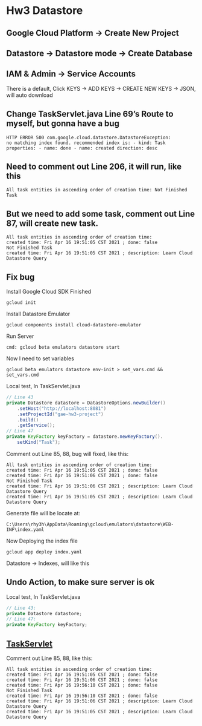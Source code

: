 # Hw3 Datastore

## Google Cloud Platform -> Create New Project

## Datastore -> Datastore mode -> Create Database

## IAM & Admin -> Service Accounts
There is a default, Click KEYS -> ADD KEYS -> CREATE NEW KEYS -> JSON, will auto download

## Change TaskServlet.java Line 69’s Route to myself, but gonna have a bug
```
HTTP ERROR 500 com.google.cloud.datastore.DatastoreException:
no matching index found. recommended index is: - kind: Task
properties: - name: done - name: created direction: desc
```

## Need to comment out Line 206, it will run, like this
```
All task entities in ascending order of creation time: Not Finished Task
```

## But we need to add some task, comment out Line 87, will create new task.
```
All task entities in ascending order of creation time:
created time: Fri Apr 16 19:51:05 CST 2021 ; done: false
Not Finished Task
created time: Fri Apr 16 19:51:05 CST 2021 ; description: Learn Cloud Datastore Query
```

## Fix bug
Install Google Cloud SDK Finished
```
gcloud init 
```
Install Datastore Emulator
```
gcloud components install cloud-datastore-emulator
```
Run Server
```
cmd: gcloud beta emulators datastore start
```
Now I need to set variables
```
gcloud beta emulators datastore env-init > set_vars.cmd && set_vars.cmd
```
Local test, In TaskServlet.java
``` JAVA
// Line 43
private Datastore datastore = DatastoreOptions.newBuilder()
	.setHost("http://localhost:8081")
	.setProjectId("gae-hw3-project")
	.build()
	.getService();
// Line 47
private KeyFactory keyFactory = datastore.newKeyFactory().
	setKind("Task");
```
Comment out Line 85, 88, bug will fixed, like this:
```
All task entities in ascending order of creation time:
created time: Fri Apr 16 19:51:05 CST 2021 ; done: false
created time: Fri Apr 16 19:51:06 CST 2021 ; done: false
Not Finished Task
created time: Fri Apr 16 19:51:06 CST 2021 ; description: Learn Cloud Datastore Query
created time: Fri Apr 16 19:51:05 CST 2021 ; description: Learn Cloud Datastore Query
```

Generate file will be locate at:
```
C:\Users\rhy3h\AppData\Roaming\gcloud\emulators\datastore\WEB-INF\index.yaml
```
Now Deploying the index file
```
gcloud app deploy index.yaml
```
Datastore -> Indexes, will like this
 
## Undo Action, to make sure server is ok
Local test, In TaskServlet.java
``` JAVA
// Line 43:
private Datastore datastore;
// Line 47:
private KeyFactory keyFactory;
```

## [TaskServlet](https://rhy3h-gae.appspot.com/#TaskServlet)
Comment out Line 85, 88, like this:
```
All task entities in ascending order of creation time:
created time: Fri Apr 16 19:51:05 CST 2021 ; done: false
created time: Fri Apr 16 19:51:06 CST 2021 ; done: false
created time: Fri Apr 16 19:56:10 CST 2021 ; done: false
Not Finished Task
created time: Fri Apr 16 19:56:10 CST 2021 ; done: false
created time: Fri Apr 16 19:51:06 CST 2021 ; description: Learn Cloud Datastore Query
created time: Fri Apr 16 19:51:05 CST 2021 ; description: Learn Cloud Datastore Query
```